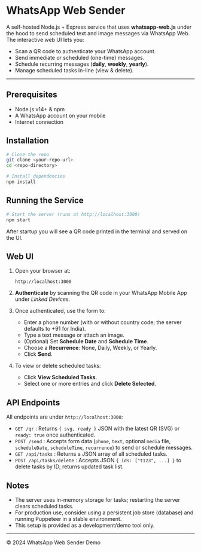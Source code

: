 # WhatsApp Web Sender

A self-hosted Node.js + Express service that uses **whatsapp-web.js** under the hood to send scheduled text and image messages via WhatsApp Web.
The interactive web UI lets you:

- Scan a QR code to authenticate your WhatsApp account.
- Send immediate or scheduled (one-time) messages.
- Schedule recurring messages (**daily**, **weekly**, **yearly**).
- Manage scheduled tasks in-line (view & delete).

---

## Prerequisites

- Node.js v14+ & npm
- A WhatsApp account on your mobile
- Internet connection

## Installation

```bash
# Clone the repo
git clone <your-repo-url>
cd <repo-directory>

# Install dependencies
npm install
```

## Running the Service

```bash
# Start the server (runs at http://localhost:3000)
npm start
```

After startup you will see a QR code printed in the terminal and served on the UI.

## Web UI

1. Open your browser at:

   ```
   http://localhost:3000
   ```

2. **Authenticate** by scanning the QR code in your WhatsApp Mobile App under _Linked Devices_.
3. Once authenticated, use the form to:

   - Enter a phone number (with or without country code; the server defaults to +91 for India).
   - Type a text message or attach an image.
   - (Optional) Set **Schedule Date** and **Schedule Time**.
   - Choose a **Recurrence**: None, Daily, Weekly, or Yearly.
   - Click **Send**.

4. To view or delete scheduled tasks:
   - Click **View Scheduled Tasks**.
   - Select one or more entries and click **Delete Selected**.

## API Endpoints

All endpoints are under `http://localhost:3000`:

- `GET /qr` : Returns `{ svg, ready }` JSON with the latest QR (SVG) or `ready: true` once authenticated.
- `POST /send` : Accepts form data (`phone`, `text`, optional `media` file, `scheduleDate`, `scheduleTime`, `recurrence`) to send or schedule messages.
- `GET /api/tasks` : Returns a JSON array of all scheduled tasks.
- `POST /api/tasks/delete` : Accepts JSON `{ ids: ["t123", ...] }` to delete tasks by ID; returns updated task list.

## Notes

- The server uses in-memory storage for tasks; restarting the server clears scheduled tasks.
- For production use, consider using a persistent job store (database) and running Puppeteer in a stable environment.
- This setup is provided as a development/demo tool only.

---

© 2024 WhatsApp Web Sender Demo
